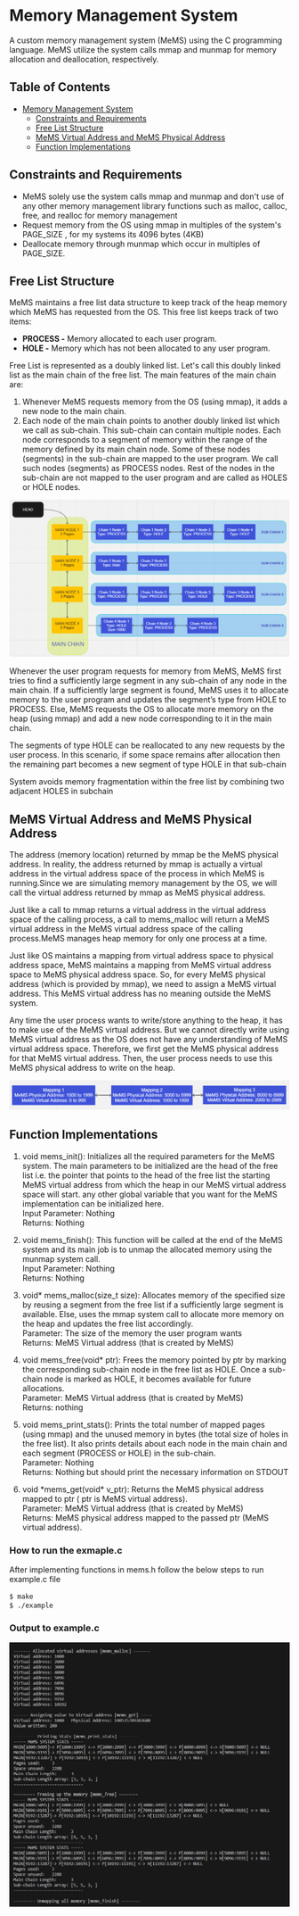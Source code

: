 # Memory Management System

A custom memory management system (MeMS) using the C programming language. MeMS utilize the system calls mmap and munmap for memory allocation and deallocation, respectively.

## Table of Contents

-   [Memory Management System](#Memory-Management-System)
    -   [Constraints and Requirements](#constraints-and-Requirements)
    -   [Free List Structure](#Free-List-Structure)
    -   [MeMS Virtual Address and MeMS Physical Address](#MeMS-Virtual-Address-and-MeMS-Physical-Address)
    -   [Function Implementations](#Function-Implementations)

## Constraints and Requirements

-   MeMS solely use the system calls mmap and munmap and don't use of any other memory management library functions such as malloc, calloc, free, and realloc for memory management
-   Request memory from the OS using mmap in multiples of the system's PAGE_SIZE , for my systems its 4096 bytes (4KB)
-   Deallocate memory through munmap which occur in multiples of PAGE_SIZE.

## Free List Structure

MeMS maintains a free list data structure to keep track of the heap memory which MeMS has requested from the OS. This free list keeps track of two items:

-   **PROCESS -** Memory allocated to each user program.
-   **HOLE -** Memory which has not been allocated to any user program.

Free List is represented as a doubly linked list. Let's call this doubly linked list as the main chain of the free list. The main features of the main chain are:

1. Whenever MeMS requests memory from the OS (using mmap), it adds a new node to the main chain.
2. Each node of the main chain points to another doubly linked list which we call as sub-chain. This sub-chain can contain multiple nodes. Each node corresponds to a segment of memory within the range of the memory defined by its main chain node. Some of these nodes (segments) in the sub-chain are mapped to the user program. We call such nodes (segments) as PROCESS nodes. Rest of the nodes in the sub-chain are not mapped to the user program and are called as HOLES or HOLE nodes.

![Free_list](free_list.png)

Whenever the user program requests for memory from MeMS, MeMS first tries to find a sufficiently large segment in any sub-chain of any node in the main chain. If a sufficiently large segment is found, MeMS uses it to allocate memory to the user program and updates the segment’s type from HOLE to PROCESS. Else, MeMS requests the OS to allocate more memory on the heap (using mmap) and add a new node corresponding to it in the main chain.

The segments of type HOLE can be reallocated to any new requests by the user process. In this scenario, if some space remains after allocation then the remaining part becomes a new segment of type HOLE in that sub-chain

System avoids memory fragmentation within the free list by combining two adjacent HOLES in subchain

## MeMS Virtual Address and MeMS Physical Address

The address (memory location) returned by mmap be the MeMS physical address. In reality, the address returned by mmap is actually a virtual address in the virtual address space of the process in which MeMS is running.Since we are simulating memory management by the OS, we will call the virtual address returned by mmap as MeMS physical address.

Just like a call to mmap returns a virtual address in the virtual address space of the calling process, a call to mems_malloc will return a MeMS virtual address in the MeMS virtual address space of the calling process.MeMS manages heap memory for only one process at a time.

Just like OS maintains a mapping from virtual address space to physical address space, MeMS maintains a mapping from MeMS virtual address space to MeMS physical address space. So, for every MeMS physical address (which is provided by mmap), we need to assign a MeMS virtual address. This MeMS virtual address has no meaning outside the MeMS system.

Any time the user process wants to write/store anything to the heap, it has to make use of the MeMS virtual address. But we cannot directly write using MeMS virtual address as the OS does not have any understanding of MeMS virtual address space. Therefore, we first get the MeMS physical address for that MeMS virtual address. Then, the user process needs to use this MeMS physical address to write on the heap.

![address mapping](mapping.png)

## Function Implementations

1. void mems_init(): Initializes all the required parameters for the MeMS system. The main parameters to be initialized are
   the head of the free list i.e. the pointer that points to the head of the free list
   the starting MeMS virtual address from which the heap in our MeMS virtual address space will start.
   any other global variable that you want for the MeMS implementation can be initialized here.  
   Input Parameter: Nothing  
   Returns: Nothing

2. void mems_finish(): This function will be called at the end of the MeMS system and its main job is to unmap the allocated memory using the munmap system call.  
   Input Parameter: Nothing  
   Returns: Nothing

3. void\* mems_malloc(size_t size): Allocates memory of the specified size by reusing a segment from the free list if a sufficiently large segment is available. Else, uses the mmap system call to allocate more memory on the heap and updates the free list accordingly.  
   Parameter: The size of the memory the user program wants  
   Returns: MeMS Virtual address (that is created by MeMS)

4. void mems_free(void\* ptr): Frees the memory pointed by ptr by marking the corresponding sub-chain node in the free list as HOLE. Once a sub-chain node is marked as HOLE, it becomes available for future allocations.  
   Parameter: MeMS Virtual address (that is created by MeMS)  
   Returns: nothing

5. void mems_print_stats(): Prints the total number of mapped pages (using mmap) and the unused memory in bytes (the total size of holes in the free list). It also prints details about each node in the main chain and each segment (PROCESS or HOLE) in the sub-chain.  
   Parameter: Nothing  
   Returns: Nothing but should print the necessary information on STDOUT

6. void \*mems_get(void\* v_ptr): Returns the MeMS physical address mapped to ptr ( ptr is MeMS virtual address).  
   Parameter: MeMS Virtual address (that is created by MeMS)  
   Returns: MeMS physical address mapped to the passed ptr (MeMS virtual address).


### How to run the exmaple.c

After implementing functions in mems.h follow the below steps to run example.c file

```
$ make
$ ./example
```

### Output to example.c
![Output](example_output.jpg)
